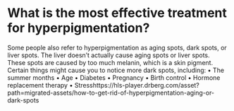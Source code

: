 # What is the most effective treatment for hyperpigmentation?

Some people also refer to hyperpigmentation as aging spots, dark spots, or liver spots. The liver doesn’t actually cause aging spots or liver spots. These spots are caused by too much melanin, which is a skin pigment. Certain things might cause you to notice more dark spots, including: • The summer months • Age • Diabetes • Pregnancy • Birth control • Hormone replacement therapy • Stresshttps://hls-player.drberg.com/asset?path=migrated-assets/how-to-get-rid-of-hyperpigmentation-aging-or-dark-spots